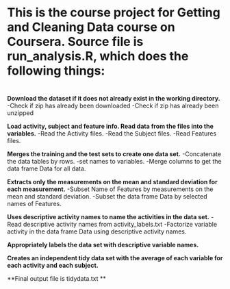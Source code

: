 
# This is the course project for Getting and Cleaning Data course on Coursera. Source file is run_analysis.R, which does the following things: <h1>


**Download the dataset if it does not already exist in the working directory.**
-Check if zip has already been downloaded 
-Check if zip has already been unzipped

**Load activity, subject and feature info. Read data from the files into the variables.**
-Read the Activity files. 
-Read the Subject files. 
-Read Features files.

**Merges the training and the test sets to create one data set.**
-Concatenate the data tables by rows. 
-set names to variables. 
-Merge columns to get the data frame Data for all data.

**Extracts only the measurements on the mean and standard deviation for each measurement.**
-Subset Name of Features by measurements on the mean and standard deviation. 
-Subset the data frame Data by selected names of Features.

**Uses descriptive activity names to name the activities in the data set.**
-Read descriptive activity names from activity_labels.txt 
-Factorize variable activity in the data frame Data using descriptive activity names.

**Appropriately labels the data set with descriptive variable names.**

**Creates an independent tidy data set with the average of each variable for each activity and each subject.**

**Final output file is tidydata.txt **
